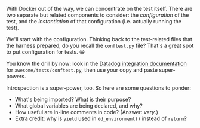 With Docker out of the way, we can concentrate on the test itself. There are two separate but related components to consider: the _configuration_ of the test, and the _instantiation_ of that configuration (i.e. actually running the test).

We'll start with the configuration. Thinking back to the test-related files that the harness prepared, do you recall the `conftest.py` file? That's a great spot to put configuration for tests. 😀

You know the drill by now: look in the [Datadog integration documentation](https://docs.datadoghq.com/developers/integrations/new_check_howto/#building-an-integration-test) for `awesome/tests/conftest.py`, then use your copy and paste super-powers.

Introspection is a super-power, too. So here are some questions to ponder:
- What's being imported? What is their purpose?
- What global variables are being declared, and why?
- How useful are in-line comments in code? (Answer: _very_.)
- Extra credit: why is `yield` used in `dd_environment()` instead of `return`?
